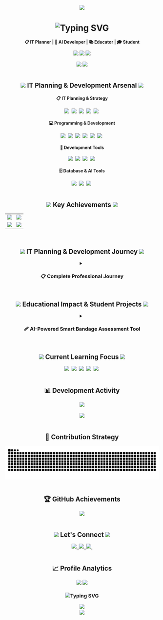<!--Header Section-->
<div align="center">
  <img src="https://capsule-render.vercel.app/api?type=waving&color=0:667eea,50:764ba2,100:f093fb&height=300&section=header&text=Sunwook%20Lee%20📋&fontSize=70&fontColor=ffffff&animation=twinkling&stroke=ffffff&strokeWidth=2" />
</div>

<!--Introduction-->
<div align="center">
  <h1>
  <img src="https://readme-typing-svg.herokuapp.com?font=Fira+Code&size=30&pause=1000&color=00D9FF&center=true&vCenter=true&multiline=true&width=700&height=100&lines=IT+Planner+%26+Developer;Strategic+Innovation" alt="Typing SVG" />
  </h1>
  <p>
    <strong>📋 IT Planner | 🚀 AI Developer | 📚 Educator | 🎓 Student</strong>
  </p>
  
  <img src="https://img.shields.io/badge/Location-South%20Korea-blue?style=flat-square&logo=google-maps" />
  <img src="https://img.shields.io/badge/Focus-IT%20Strategy%20%26%20Planning-brightgreen?style=flat-square" />
  <img src="https://img.shields.io/badge/Status-Open%20to%20Collaboration-yellow?style=flat-square" />
</div>

<br>

<!--GitHub Stats-->
<div align="center">
  <img src="https://github-readme-stats.vercel.app/api?username=SUNWOOKLEE04&show_icons=true&theme=tokyonight&hide_border=true&include_all_commits=true&count_private=true" />
  <img src="https://github-readme-streak-stats.herokuapp.com/?user=SUNWOOKLEE04&theme=tokyonight&hide_border=true" />
</div>

<br>

<!--Tech Stack-->
<h2 align="center">
  <img src="https://media.giphy.com/media/iY8CRBdQXODJSCERIr/giphy.gif" width="35">
  IT Planning & Development Arsenal
  <img src="https://media.giphy.com/media/iY8CRBdQXODJSCERIr/giphy.gif" width="35">
</h2>

<div align="center">
  <h4>📋 IT Planning & Strategy</h4>
  <img src="https://img.shields.io/badge/Project%20Planning-9932CC?style=for-the-badge&logo=notion&logoColor=white" />&nbsp
  <img src="https://img.shields.io/badge/System%20Design-4169E1?style=for-the-badge&logo=diagramsdotnet&logoColor=white" />&nbsp
  <img src="https://img.shields.io/badge/Requirements%20Analysis-32CD32?style=for-the-badge&logo=microsoftword&logoColor=white" />&nbsp
  <img src="https://img.shields.io/badge/Technical%20Documentation-FF4500?style=for-the-badge&logo=markdown&logoColor=white" />&nbsp
  <img src="https://img.shields.io/badge/Educational%20Strategy-6BCF7F?style=for-the-badge&logo=academia&logoColor=white" />&nbsp
</div>

<div align="center">
  <h4>💻 Programming & Development</h4>
  <img src="https://img.shields.io/badge/Python-3776AB?style=for-the-badge&logo=python&logoColor=white" />&nbsp
  <img src="https://img.shields.io/badge/Java-ED8B00?style=for-the-badge&logo=openjdk&logoColor=white" />&nbsp
  <img src="https://img.shields.io/badge/C++-00599C?style=for-the-badge&logo=cplusplus&logoColor=white" />&nbsp
  <img src="https://img.shields.io/badge/JavaScript-F7DF1E?style=for-the-badge&logo=javascript&logoColor=black" />&nbsp
  <img src="https://img.shields.io/badge/Flutter-02569B?style=for-the-badge&logo=flutter&logoColor=white" />&nbsp
  <img src="https://img.shields.io/badge/Django-092E20?style=for-the-badge&logo=django&logoColor=white" />&nbsp
</div>

<div align="center">
  <h4>🔧 Development Tools</h4>
  <img src="https://img.shields.io/badge/VS%20Code-007ACC?style=for-the-badge&logo=visualstudiocode&logoColor=white" />&nbsp
  <img src="https://img.shields.io/badge/Git-F05032?style=for-the-badge&logo=git&logoColor=white" />&nbsp
  <img src="https://img.shields.io/badge/GitHub-100000?style=for-the-badge&logo=github&logoColor=white" />&nbsp
  <img src="https://img.shields.io/badge/Notion-000000?style=for-the-badge&logo=notion&logoColor=white" />&nbsp
</div>

<div align="center">
  <h4>🗄️ Database & AI Tools</h4>
  <img src="https://img.shields.io/badge/SQLite-003B57?style=for-the-badge&logo=sqlite&logoColor=white" />&nbsp
  <img src="https://img.shields.io/badge/Google%20Gemini-4285F4?style=for-the-badge&logo=google&logoColor=white" />&nbsp
  <img src="https://img.shields.io/badge/API%20Integration-FF6B35?style=for-the-badge&logo=fastapi&logoColor=white" />&nbsp
</div>

<br>

<!--Key Achievements-->
<h2 align="center">
  <img src="https://media.giphy.com/media/3o7qDVHln5s9aZqs2k/giphy.gif" width="35">
  Key Achievements
  <img src="https://media.giphy.com/media/3o7qDVHln5s9aZqs2k/giphy.gif" width="35">
</h2>

<div align="center">
  <table>
    <tr>
      <td align="center">
        <img src="https://img.shields.io/badge/🏆_2021_Busan_AI_Competition-Future%20Education%20Director's%20Award-FF6B6B?style=for-the-badge" />
      </td>
      <td align="center">
        <img src="https://img.shields.io/badge/🏢_2024_CAHLP_Company-Professional%20Activity-FF9FF3?style=for-the-badge" />
      </td>
    </tr>
    <tr>
      <td align="center">
        <img src="https://img.shields.io/badge/🌏_2024_CEBU_LCIC-International%20Experience-F9CA24?style=for-the-badge" />
      </td>
      <td align="center">
        <img src="https://img.shields.io/badge/👨‍🏫_2025_Robotics_Club-Coding%20Instructor-6BCF7F?style=for-the-badge" />
      </td>
    </tr>
  </table>
</div>

<br>

<!--Professional Journey-->
<h2 align="center">
  <img src="https://media.giphy.com/media/VgCDAzcKvsR6OM0uWg/giphy.gif" width="50">
  IT Planning & Development Journey
  <img src="https://media.giphy.com/media/VgCDAzcKvsR6OM0uWg/giphy.gif" width="50">
</h2>

<div align="center">
  <details>
    <summary><h3>📋 Complete Professional Journey</h3></summary>
    <br>
    
<strong>🏆 2021 - Foundation & Competitive Excellence</strong>

| Achievement | Details |
|:---:|:---|
| ![Busan AI](https://img.shields.io/badge/🏆_Busan_AI_Competition-Future%20Education%20Director's%20Award-FF6B6B?style=for-the-badge) | **부산 AI 경진대회 - 미래교육원장상 입상**<br>• Role: Technical Strategy & AI Implementation Planning<br>• Achievement: Strategic approach to AI problem-solving<br>• Impact: Bridging technical and business requirements |
| ![ICT Hackathon](https://img.shields.io/badge/🎨_6th_ICT_Hackathon-Design%20Excellence%20Award-4ECDC4?style=for-the-badge) | **제6회 ICT 융합 해커톤 - 디자인상 입상**<br>• Role: UX Strategy & Technical Planning<br>• Innovation: User-centered design strategy<br>• Leadership: Cross-functional team coordination |
| ![Sports Data](https://img.shields.io/badge/⚽_Sports_Data_Competition-Prize%20Winner-45B7D1?style=for-the-badge) | **체육종합 데이터 활용 경진대회 - 입상**<br>• Role: Data Strategy & Analytics Planning<br>• Approach: Strategic data architecture design<br>• Output: Comprehensive analytics roadmap |
| ![PNU Datathon](https://img.shields.io/badge/📊_PNU_Datathon-Participant-96CEB4?style=for-the-badge) | **PNU 데이터톤 - 참여**<br>• Event: University-level data science competition<br>• Experience: Collaborative team project execution<br>• Learning: Real-world data science applications |

<br>

<strong>🚀 2024 - Strategic Growth & Professional Development</strong>

| Achievement | Details |
|:---:|:---|
| ![CAHLP](https://img.shields.io/badge/🏢_CAHLP_Company-Professional%20Activity-FF9FF3?style=for-the-badge) | **CAHLP Company - 활동**<br>• Role: IT Strategy Development & Implementation<br>• Responsibility: Technology roadmap planning<br>• Achievement: Enhanced organizational IT capabilities |
| ![CEBU](https://img.shields.io/badge/🌏_CEBU_LCIC-International%20Experience-F9CA24?style=for-the-badge) | **CEBU LCIC University - International Experience**<br>• Duration: July 2024 ~ August 2024<br>• Focus: Global IT trends & cross-cultural communication<br>• Growth: International IT market understanding |
| ![K-ICT Week](https://img.shields.io/badge/💻_K--ICT_Week_Busan-Exhibition%20Booth%20Operation-6C5CE7?style=for-the-badge) | **K-ICT Week in Busan / IT EXPO - 부스 운영**<br>• Role: Technology strategy presentation & networking<br>• Activity: Technology trend presentation<br>• Impact: Networking and technology promotion |
| ![DSAC](https://img.shields.io/badge/🎓_DSAC_M2/M3-Certificate%20Completion-A8E6CF?style=for-the-badge) | **DSAC M2/M3 - 수료**<br>• Focus: Advanced data science methodologies<br>• Learning: Cutting-edge analysis techniques<br>• Project: Real-world practical applications |
| ![D-COSS](https://img.shields.io/badge/🤖_D--COSS-AI%20Capacity%20Building%20Completion-FFD93D?style=for-the-badge) | **D-COSS 인공지능 활용 역량강화 - 수료**<br>• Program: AI application skill enhancement<br>• Technology: Latest AI technology mastery<br>• Application: Practical implementation capabilities |

<br>

<strong>👨‍🏫 2025 - Leadership & Knowledge Transfer</strong>

| Achievement | Details |
|:---:|:---|
| ![Robotics Club](https://img.shields.io/badge/🤖_Robotics&Coding_Club-Coding%20Instructor-6BCF7F?style=for-the-badge) | **로봇&코딩 클럽 - 코딩 교사 재직 (2025~)**<br>• Position: Currently serving as Coding Instructor<br>• Mission: Youth coding education and mentorship<br>• Specialty: Robotics programming instruction<br>• Impact: Nurturing next-generation tech talent |

  </details>
</div>

<br>

<!--Educational Projects Section-->
<h2 align="center">
  <img src="https://media.giphy.com/media/LaVp0AyqR5bGsC5Cbm/giphy.gif" width="50">
  Educational Impact & Student Projects
  <img src="https://media.giphy.com/media/LaVp0AyqR5bGsC5Cbm/giphy.gif" width="50">
</h2>

<div align="center">
  <details>
    <summary><h3>🩹 AI-Powered Smart Bandage Assessment Tool</h3></summary>
    <br>
    <table>
      <tr>
        <td align="center" width="350">
          <img src="https://img.shields.io/badge/🩹_AI_Smart_Bandage-Healthcare%20Innovation-brightgreen?style=for-the-badge" />
        </td>
        <td align="left">
          <strong>AI-Powered Smart Bandage Assessment Tool</strong><br>
          • <strong>Period:</strong> April 14-21, 2025 (7-day intensive sprint)<br>
          • <strong>Type:</strong> 1:1 Educational mentoring with pre-med student<br>
          • <strong>Innovation:</strong> QR-coded bandage packaging + AI web platform<br>
          • <strong>Tech Stack:</strong> Python Flask, Google Gemini Vision API, HTML/CSS/JS<br>
          • <strong>Repository:</strong> <a href="https://github.com/SUNWOOKLEE04/AI-education-projects/tree/main/ai-wound-assessment-tool">ai-wound-assessment-tool</a>
        </td>
      </tr>
      <tr>
        <td align="center">
          <img src="https://img.shields.io/badge/📖_Educational_Impact-Knowledge%20Transfer-blue?style=for-the-badge" />
        </td>
        <td align="left">
          <strong>Learning Outcomes & Mentoring Impact</strong><br>
          • <strong>Methodology:</strong> Hands-on project-based learning approach<br>
          • <strong>Student Growth:</strong> From concept to working prototype with presentation<br>
          • <strong>Skills Developed:</strong> AI integration, web development, product thinking<br>
          • <strong>Real-world Application:</strong> Physical product + digital solution integration<br>
          • <strong>Educational Value:</strong> Bridging healthcare and technology sectors<br>
          • <strong>Timeline Success:</strong> Complete solution in 7-day sprint format
        </td>
      </tr>
    </table>
  </details>
</div>

<br>

<!--Currently Learning-->
<h2 align="center">
  <img src="https://media.giphy.com/media/WUlplcMpOCEmTGBtBW/giphy.gif" width="35">
  Current Learning Focus
  <img src="https://media.giphy.com/media/WUlplcMpOCEmTGBtBW/giphy.gif" width="35">
</h2>
<div align="center">
  <img src="https://img.shields.io/badge/IT%20Strategic%20Planning-9932CC?style=for-the-badge&logo=strategy&logoColor=white" />&nbsp
  <img src="https://img.shields.io/badge/AI%20Fine%20Tuning-00D9FF?style=for-the-badge&logo=openai&logoColor=white" />&nbsp
  <img src="https://img.shields.io/badge/Business%20Analysis-4169E1?style=for-the-badge&logo=chart-line&logoColor=white" />&nbsp
  <img src="https://img.shields.io/badge/Model%20Optimization-FF6F00?style=for-the-badge&logo=tensorflow&logoColor=white" />&nbsp
  <img src="https://img.shields.io/badge/Product%20Planning-32CD32?style=for-the-badge&logo=product-hunt&logoColor=white" />&nbsp
</div>

<br>

<!--Activity Graph-->
<div align="center">
  <h2>📊 Development Activity</h2>
  <img src="https://github-readme-activity-graph.vercel.app/graph?username=SUNWOOKLEE04&theme=tokyo-night&hide_border=true&bg_color=1a1b27&color=70a5fd&line=bf91f3&point=38bdae&area=true" />
</div>

<br>

<!--Languages Stats-->
<div align="center">
  <img src="https://github-readme-stats.vercel.app/api/top-langs/?username=SUNWOOKLEE04&layout=compact&theme=tokyonight&hide_border=true&langs_count=8" />
</div>

<br>

<!--Snake Animation-->
<div align="center">
  <h2>🐍 Contribution Strategy</h2>
  <picture>
    <source media="(prefers-color-scheme: dark)" srcset="https://raw.githubusercontent.com/SUNWOOKLEE04/SUNWOOKLEE04/output/github-contribution-grid-snake-dark.svg">
    <source media="(prefers-color-scheme: light)" srcset="https://raw.githubusercontent.com/SUNWOOKLEE04/SUNWOOKLEE04/output/github-contribution-grid-snake.svg">
    <img alt="github contribution grid snake animation" src="https://raw.githubusercontent.com/SUNWOOKLEE04/SUNWOOKLEE04/output/github-contribution-grid-snake.svg">
  </picture>
</div>

<br>

<!--GitHub Trophies-->
<div align="center">
  <h2>🏆 GitHub Achievements</h2>
  <img src="https://github-profile-trophy.vercel.app/?username=SUNWOOKLEE04&theme=tokyonight&column=4&margin-w=15&margin-h=15&no-bg=true&no-frame=true" />
</div>

<br>

<!--Connect-->
<h2 align="center">
  <img src="https://media.giphy.com/media/LnQjpWaON8nhr21vNW/giphy.gif" width="60">
  Let's Connect
  <img src="https://media.giphy.com/media/LnQjpWaON8nhr21vNW/giphy.gif" width="60">
</h2>

<div align="center">
  <a href="mailto:developsun04@gmail.com">
    <img src="https://img.shields.io/badge/Email-D14836?style=for-the-badge&logo=gmail&logoColor=white"/>&nbsp
  </a>
  <a href="https://www.linkedin.com/in/sunwook-lee-it-strategy/">
    <img src="https://img.shields.io/badge/LinkedIn-0077B5?style=for-the-badge&logo=linkedin&logoColor=white"/>&nbsp
  </a>
  <a href="https://github.com/SUNWOOKLEE04">
    <img src="https://img.shields.io/badge/GitHub-100000?style=for-the-badge&logo=github&logoColor=white"/>&nbsp
  </a>
</div>

<br>

<!--Profile Stats-->
<div align="center">
  <h2>📈 Profile Analytics</h2>
  <img src="https://komarev.com/ghpvc/?username=SUNWOOKLEE04&style=for-the-badge&color=blueviolet&label=PROFILE+VIEWS" />
  <img src="https://img.shields.io/github/followers/SUNWOOKLEE04?style=for-the-badge&color=blue&label=FOLLOWERS" />
</div>

<div align="center">
  <h3>
    <img src="https://readme-typing-svg.herokuapp.com?font=Fira+Code&size=20&pause=3000&color=00D9FF&center=true&vCenter=true&width=800&lines=Strategic+thinking+meets+technical+excellence!+📋;Let's+build+innovative+solutions+together!+🚀;Open+to+collaboration+and+exciting+opportunities+💡" alt="Typing SVG" />
  </h3>
</div>

<!--Quote-->
<div align="center">
  <img src="https://quotes-github-readme.vercel.app/api?type=horizontal&theme=tokyonight" />
</div>

<!--Footer-->
<div align="center">
  <img src="https://capsule-render.vercel.app/api?type=waving&color=gradient&customColorList=24&height=100&section=footer" />
</div>
